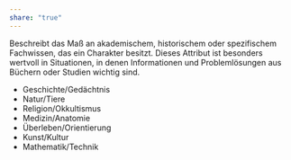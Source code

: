 ```yaml
---
share: "true"
---
```

Beschreibt das Maß an akademischem, historischem oder spezifischem Fachwissen, das ein Charakter besitzt. Dieses Attribut ist besonders wertvoll in Situationen, in denen Informationen und Problemlösungen aus Büchern oder Studien wichtig sind.  
  
- Geschichte/Gedächtnis  
- Natur/Tiere  
- Religion/Okkultismus  
- Medizin/Anatomie  
- Überleben/Orientierung  
- Kunst/Kultur  
- Mathematik/Technik